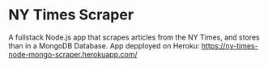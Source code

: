 # NY Times Scraper
A fullstack Node.js app that scrapes articles from the NY Times, and stores than in a MongoDB Database.
App depployed on Heroku: https://ny-times-node-mongo-scraper.herokuapp.com/

